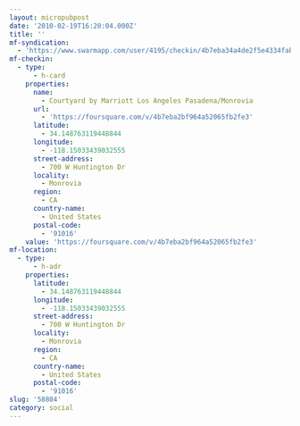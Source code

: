 ```yaml
---
layout: micropubpost
date: '2010-02-19T16:20:04.000Z'
title: ''
mf-syndication:
  - 'https://www.swarmapp.com/user/4195/checkin/4b7eba34a4de2f5e4334fabb'
mf-checkin:
  - type:
      - h-card
    properties:
      name:
        - Courtyard by Marriott Los Angeles Pasadena/Monrovia
      url:
        - 'https://foursquare.com/v/4b7eba2bf964a52065fb2fe3'
      latitude:
        - 34.148763119448844
      longitude:
        - -118.15033439032555
      street-address:
        - 700 W Huntington Dr
      locality:
        - Monrovia
      region:
        - CA
      country-name:
        - United States
      postal-code:
        - '91016'
    value: 'https://foursquare.com/v/4b7eba2bf964a52065fb2fe3'
mf-location:
  - type:
      - h-adr
    properties:
      latitude:
        - 34.148763119448844
      longitude:
        - -118.15033439032555
      street-address:
        - 700 W Huntington Dr
      locality:
        - Monrovia
      region:
        - CA
      country-name:
        - United States
      postal-code:
        - '91016'
slug: '58804'
category: social
---
```

